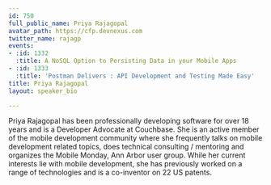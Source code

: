 ```yaml
---
id: 750
full_public_name: Priya Rajagopal
avatar_path: https://cfp.devnexus.com
twitter_name: rajagp
events:
- :id: 1332
  :title: A NoSQL Option to Persisting Data in your Mobile Apps
- :id: 1333
  :title: 'Postman Delivers : API Development and Testing Made Easy'
title: Priya Rajagopal
layout: speaker_bio

---
```

Priya Rajagopal has been professionally developing software for over 18 years and is a Developer Advocate at Couchbase. She is an active member of the mobile development community where she frequently talks on mobile development related topics, does technical consulting / mentoring and organizes the Mobile Monday, Ann Arbor user group. While her current interests lie with mobile development, she has previously worked on a range of technologies and is a co-inventor on 22 US patents. 